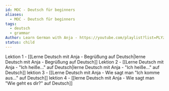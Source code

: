 ```yaml
---
id: MOC - Deutsch für beginners
aliases:
  - MOC - Deutsch für beginners
tags:
  - deutsch
  - grammar
Author: Learn German with Anja - https://youtube.com/playlist?list=PLYzp2xhTw9W1Z9RvnCoveC0W7pkwUMHXy&si=hBbFq1FZGz-Hc84p
status: child
---
```

Lektion 1 - [[Lerne Deutsch mit Anja - Begrüßung auf Deutsch|lerne Deutsch mit Anja - Begrüßung auf Deutsch]]
Lektion 2 - [[Lerne Deutsch mit Anja - "Ich heiße..." auf Deutsch|lerne Deutsch mit Anja - "Ich heiße..." auf Deutsch]]
lektion 3 - [[Lerne Deutsch mit Anja - Wie sagt man "Ich komme aus..." auf Deutsch]]
lektion 4 - [[lerne Deutsch mit Anja - Wie sagt man "Wie geht es dir?" auf Deutsch]]
